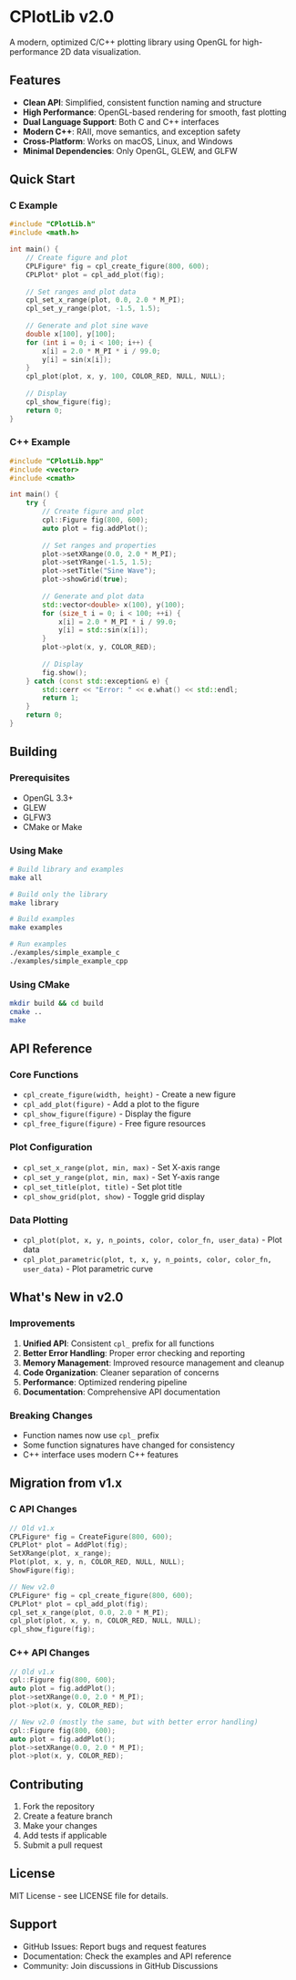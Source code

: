 # CPlotLib v2.0

A modern, optimized C/C++ plotting library using OpenGL for high-performance 2D data visualization.

## Features

- **Clean API**: Simplified, consistent function naming and structure
- **High Performance**: OpenGL-based rendering for smooth, fast plotting
- **Dual Language Support**: Both C and C++ interfaces
- **Modern C++**: RAII, move semantics, and exception safety
- **Cross-Platform**: Works on macOS, Linux, and Windows
- **Minimal Dependencies**: Only OpenGL, GLEW, and GLFW

## Quick Start

### C Example

```c
#include "CPlotLib.h"
#include <math.h>

int main() {
    // Create figure and plot
    CPLFigure* fig = cpl_create_figure(800, 600);
    CPLPlot* plot = cpl_add_plot(fig);
    
    // Set ranges and plot data
    cpl_set_x_range(plot, 0.0, 2.0 * M_PI);
    cpl_set_y_range(plot, -1.5, 1.5);
    
    // Generate and plot sine wave
    double x[100], y[100];
    for (int i = 0; i < 100; i++) {
        x[i] = 2.0 * M_PI * i / 99.0;
        y[i] = sin(x[i]);
    }
    cpl_plot(plot, x, y, 100, COLOR_RED, NULL, NULL);
    
    // Display
    cpl_show_figure(fig);
    return 0;
}
```

### C++ Example

```cpp
#include "CPlotLib.hpp"
#include <vector>
#include <cmath>

int main() {
    try {
        // Create figure and plot
        cpl::Figure fig(800, 600);
        auto plot = fig.addPlot();
        
        // Set ranges and properties
        plot->setXRange(0.0, 2.0 * M_PI);
        plot->setYRange(-1.5, 1.5);
        plot->setTitle("Sine Wave");
        plot->showGrid(true);
        
        // Generate and plot data
        std::vector<double> x(100), y(100);
        for (size_t i = 0; i < 100; ++i) {
            x[i] = 2.0 * M_PI * i / 99.0;
            y[i] = std::sin(x[i]);
        }
        plot->plot(x, y, COLOR_RED);
        
        // Display
        fig.show();
    } catch (const std::exception& e) {
        std::cerr << "Error: " << e.what() << std::endl;
        return 1;
    }
    return 0;
}
```

## Building

### Prerequisites

- OpenGL 3.3+
- GLEW
- GLFW3
- CMake or Make

### Using Make

```bash
# Build library and examples
make all

# Build only the library
make library

# Build examples
make examples

# Run examples
./examples/simple_example_c
./examples/simple_example_cpp
```

### Using CMake

```bash
mkdir build && cd build
cmake ..
make
```

## API Reference

### Core Functions

- `cpl_create_figure(width, height)` - Create a new figure
- `cpl_add_plot(figure)` - Add a plot to the figure
- `cpl_show_figure(figure)` - Display the figure
- `cpl_free_figure(figure)` - Free figure resources

### Plot Configuration

- `cpl_set_x_range(plot, min, max)` - Set X-axis range
- `cpl_set_y_range(plot, min, max)` - Set Y-axis range
- `cpl_set_title(plot, title)` - Set plot title
- `cpl_show_grid(plot, show)` - Toggle grid display

### Data Plotting

- `cpl_plot(plot, x, y, n_points, color, color_fn, user_data)` - Plot data
- `cpl_plot_parametric(plot, t, x, y, n_points, color, color_fn, user_data)` - Plot parametric curve

## What's New in v2.0

### Improvements

1. **Unified API**: Consistent `cpl_` prefix for all functions
2. **Better Error Handling**: Proper error checking and reporting
3. **Memory Management**: Improved resource management and cleanup
4. **Code Organization**: Cleaner separation of concerns
5. **Performance**: Optimized rendering pipeline
6. **Documentation**: Comprehensive API documentation

### Breaking Changes

- Function names now use `cpl_` prefix
- Some function signatures have changed for consistency
- C++ interface uses modern C++ features

## Migration from v1.x

### C API Changes

```c
// Old v1.x
CPLFigure* fig = CreateFigure(800, 600);
CPLPlot* plot = AddPlot(fig);
SetXRange(plot, x_range);
Plot(plot, x, y, n, COLOR_RED, NULL, NULL);
ShowFigure(fig);

// New v2.0
CPLFigure* fig = cpl_create_figure(800, 600);
CPLPlot* plot = cpl_add_plot(fig);
cpl_set_x_range(plot, 0.0, 2.0 * M_PI);
cpl_plot(plot, x, y, n, COLOR_RED, NULL, NULL);
cpl_show_figure(fig);
```

### C++ API Changes

```cpp
// Old v1.x
cpl::Figure fig(800, 600);
auto plot = fig.addPlot();
plot->setXRange(0.0, 2.0 * M_PI);
plot->plot(x, y, COLOR_RED);

// New v2.0 (mostly the same, but with better error handling)
cpl::Figure fig(800, 600);
auto plot = fig.addPlot();
plot->setXRange(0.0, 2.0 * M_PI);
plot->plot(x, y, COLOR_RED);
```

## Contributing

1. Fork the repository
2. Create a feature branch
3. Make your changes
4. Add tests if applicable
5. Submit a pull request

## License

MIT License - see LICENSE file for details.

## Support

- GitHub Issues: Report bugs and request features
- Documentation: Check the examples and API reference
- Community: Join discussions in GitHub Discussions
